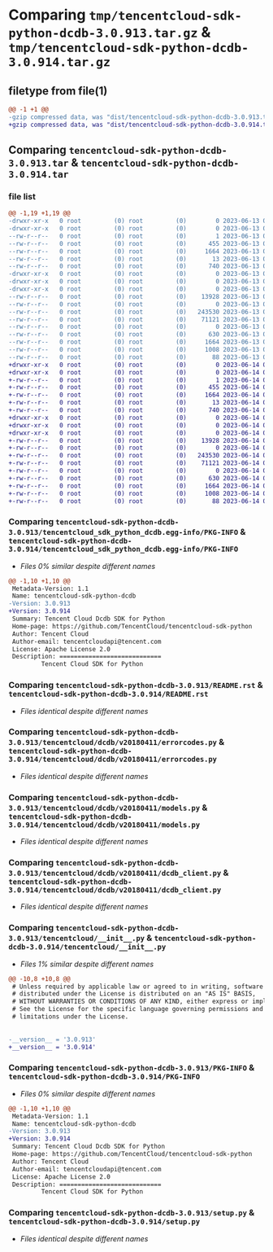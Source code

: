 # Comparing `tmp/tencentcloud-sdk-python-dcdb-3.0.913.tar.gz` & `tmp/tencentcloud-sdk-python-dcdb-3.0.914.tar.gz`

## filetype from file(1)

```diff
@@ -1 +1 @@
-gzip compressed data, was "dist/tencentcloud-sdk-python-dcdb-3.0.913.tar", last modified: Tue Jun 13 02:09:47 2023, max compression
+gzip compressed data, was "dist/tencentcloud-sdk-python-dcdb-3.0.914.tar", last modified: Wed Jun 14 00:24:44 2023, max compression
```

## Comparing `tencentcloud-sdk-python-dcdb-3.0.913.tar` & `tencentcloud-sdk-python-dcdb-3.0.914.tar`

### file list

```diff
@@ -1,19 +1,19 @@
-drwxr-xr-x   0 root         (0) root         (0)        0 2023-06-13 02:09:47.000000 tencentcloud-sdk-python-dcdb-3.0.913/
-drwxr-xr-x   0 root         (0) root         (0)        0 2023-06-13 02:09:47.000000 tencentcloud-sdk-python-dcdb-3.0.913/tencentcloud_sdk_python_dcdb.egg-info/
--rw-r--r--   0 root         (0) root         (0)        1 2023-06-13 02:09:47.000000 tencentcloud-sdk-python-dcdb-3.0.913/tencentcloud_sdk_python_dcdb.egg-info/dependency_links.txt
--rw-r--r--   0 root         (0) root         (0)      455 2023-06-13 02:09:47.000000 tencentcloud-sdk-python-dcdb-3.0.913/tencentcloud_sdk_python_dcdb.egg-info/SOURCES.txt
--rw-r--r--   0 root         (0) root         (0)     1664 2023-06-13 02:09:47.000000 tencentcloud-sdk-python-dcdb-3.0.913/tencentcloud_sdk_python_dcdb.egg-info/PKG-INFO
--rw-r--r--   0 root         (0) root         (0)       13 2023-06-13 02:09:47.000000 tencentcloud-sdk-python-dcdb-3.0.913/tencentcloud_sdk_python_dcdb.egg-info/top_level.txt
--rw-r--r--   0 root         (0) root         (0)      740 2023-06-13 02:09:46.000000 tencentcloud-sdk-python-dcdb-3.0.913/README.rst
-drwxr-xr-x   0 root         (0) root         (0)        0 2023-06-13 02:09:47.000000 tencentcloud-sdk-python-dcdb-3.0.913/tencentcloud/
-drwxr-xr-x   0 root         (0) root         (0)        0 2023-06-13 02:09:47.000000 tencentcloud-sdk-python-dcdb-3.0.913/tencentcloud/dcdb/
-drwxr-xr-x   0 root         (0) root         (0)        0 2023-06-13 02:09:47.000000 tencentcloud-sdk-python-dcdb-3.0.913/tencentcloud/dcdb/v20180411/
--rw-r--r--   0 root         (0) root         (0)    13928 2023-06-13 02:09:46.000000 tencentcloud-sdk-python-dcdb-3.0.913/tencentcloud/dcdb/v20180411/errorcodes.py
--rw-r--r--   0 root         (0) root         (0)        0 2023-06-13 02:09:46.000000 tencentcloud-sdk-python-dcdb-3.0.913/tencentcloud/dcdb/v20180411/__init__.py
--rw-r--r--   0 root         (0) root         (0)   243530 2023-06-13 02:09:46.000000 tencentcloud-sdk-python-dcdb-3.0.913/tencentcloud/dcdb/v20180411/models.py
--rw-r--r--   0 root         (0) root         (0)    71121 2023-06-13 02:09:46.000000 tencentcloud-sdk-python-dcdb-3.0.913/tencentcloud/dcdb/v20180411/dcdb_client.py
--rw-r--r--   0 root         (0) root         (0)        0 2023-06-13 02:09:46.000000 tencentcloud-sdk-python-dcdb-3.0.913/tencentcloud/dcdb/__init__.py
--rw-r--r--   0 root         (0) root         (0)      630 2023-06-13 02:09:46.000000 tencentcloud-sdk-python-dcdb-3.0.913/tencentcloud/__init__.py
--rw-r--r--   0 root         (0) root         (0)     1664 2023-06-13 02:09:47.000000 tencentcloud-sdk-python-dcdb-3.0.913/PKG-INFO
--rw-r--r--   0 root         (0) root         (0)     1008 2023-06-13 02:09:46.000000 tencentcloud-sdk-python-dcdb-3.0.913/setup.py
--rw-r--r--   0 root         (0) root         (0)       88 2023-06-13 02:09:47.000000 tencentcloud-sdk-python-dcdb-3.0.913/setup.cfg
+drwxr-xr-x   0 root         (0) root         (0)        0 2023-06-14 00:24:44.000000 tencentcloud-sdk-python-dcdb-3.0.914/
+drwxr-xr-x   0 root         (0) root         (0)        0 2023-06-14 00:24:44.000000 tencentcloud-sdk-python-dcdb-3.0.914/tencentcloud_sdk_python_dcdb.egg-info/
+-rw-r--r--   0 root         (0) root         (0)        1 2023-06-14 00:24:44.000000 tencentcloud-sdk-python-dcdb-3.0.914/tencentcloud_sdk_python_dcdb.egg-info/dependency_links.txt
+-rw-r--r--   0 root         (0) root         (0)      455 2023-06-14 00:24:44.000000 tencentcloud-sdk-python-dcdb-3.0.914/tencentcloud_sdk_python_dcdb.egg-info/SOURCES.txt
+-rw-r--r--   0 root         (0) root         (0)     1664 2023-06-14 00:24:44.000000 tencentcloud-sdk-python-dcdb-3.0.914/tencentcloud_sdk_python_dcdb.egg-info/PKG-INFO
+-rw-r--r--   0 root         (0) root         (0)       13 2023-06-14 00:24:44.000000 tencentcloud-sdk-python-dcdb-3.0.914/tencentcloud_sdk_python_dcdb.egg-info/top_level.txt
+-rw-r--r--   0 root         (0) root         (0)      740 2023-06-14 00:24:44.000000 tencentcloud-sdk-python-dcdb-3.0.914/README.rst
+drwxr-xr-x   0 root         (0) root         (0)        0 2023-06-14 00:24:44.000000 tencentcloud-sdk-python-dcdb-3.0.914/tencentcloud/
+drwxr-xr-x   0 root         (0) root         (0)        0 2023-06-14 00:24:44.000000 tencentcloud-sdk-python-dcdb-3.0.914/tencentcloud/dcdb/
+drwxr-xr-x   0 root         (0) root         (0)        0 2023-06-14 00:24:44.000000 tencentcloud-sdk-python-dcdb-3.0.914/tencentcloud/dcdb/v20180411/
+-rw-r--r--   0 root         (0) root         (0)    13928 2023-06-14 00:24:44.000000 tencentcloud-sdk-python-dcdb-3.0.914/tencentcloud/dcdb/v20180411/errorcodes.py
+-rw-r--r--   0 root         (0) root         (0)        0 2023-06-14 00:24:44.000000 tencentcloud-sdk-python-dcdb-3.0.914/tencentcloud/dcdb/v20180411/__init__.py
+-rw-r--r--   0 root         (0) root         (0)   243530 2023-06-14 00:24:44.000000 tencentcloud-sdk-python-dcdb-3.0.914/tencentcloud/dcdb/v20180411/models.py
+-rw-r--r--   0 root         (0) root         (0)    71121 2023-06-14 00:24:44.000000 tencentcloud-sdk-python-dcdb-3.0.914/tencentcloud/dcdb/v20180411/dcdb_client.py
+-rw-r--r--   0 root         (0) root         (0)        0 2023-06-14 00:24:44.000000 tencentcloud-sdk-python-dcdb-3.0.914/tencentcloud/dcdb/__init__.py
+-rw-r--r--   0 root         (0) root         (0)      630 2023-06-14 00:24:44.000000 tencentcloud-sdk-python-dcdb-3.0.914/tencentcloud/__init__.py
+-rw-r--r--   0 root         (0) root         (0)     1664 2023-06-14 00:24:44.000000 tencentcloud-sdk-python-dcdb-3.0.914/PKG-INFO
+-rw-r--r--   0 root         (0) root         (0)     1008 2023-06-14 00:24:44.000000 tencentcloud-sdk-python-dcdb-3.0.914/setup.py
+-rw-r--r--   0 root         (0) root         (0)       88 2023-06-14 00:24:44.000000 tencentcloud-sdk-python-dcdb-3.0.914/setup.cfg
```

### Comparing `tencentcloud-sdk-python-dcdb-3.0.913/tencentcloud_sdk_python_dcdb.egg-info/PKG-INFO` & `tencentcloud-sdk-python-dcdb-3.0.914/tencentcloud_sdk_python_dcdb.egg-info/PKG-INFO`

 * *Files 0% similar despite different names*

```diff
@@ -1,10 +1,10 @@
 Metadata-Version: 1.1
 Name: tencentcloud-sdk-python-dcdb
-Version: 3.0.913
+Version: 3.0.914
 Summary: Tencent Cloud Dcdb SDK for Python
 Home-page: https://github.com/TencentCloud/tencentcloud-sdk-python
 Author: Tencent Cloud
 Author-email: tencentcloudapi@tencent.com
 License: Apache License 2.0
 Description: ============================
         Tencent Cloud SDK for Python
```

### Comparing `tencentcloud-sdk-python-dcdb-3.0.913/README.rst` & `tencentcloud-sdk-python-dcdb-3.0.914/README.rst`

 * *Files identical despite different names*

### Comparing `tencentcloud-sdk-python-dcdb-3.0.913/tencentcloud/dcdb/v20180411/errorcodes.py` & `tencentcloud-sdk-python-dcdb-3.0.914/tencentcloud/dcdb/v20180411/errorcodes.py`

 * *Files identical despite different names*

### Comparing `tencentcloud-sdk-python-dcdb-3.0.913/tencentcloud/dcdb/v20180411/models.py` & `tencentcloud-sdk-python-dcdb-3.0.914/tencentcloud/dcdb/v20180411/models.py`

 * *Files identical despite different names*

### Comparing `tencentcloud-sdk-python-dcdb-3.0.913/tencentcloud/dcdb/v20180411/dcdb_client.py` & `tencentcloud-sdk-python-dcdb-3.0.914/tencentcloud/dcdb/v20180411/dcdb_client.py`

 * *Files identical despite different names*

### Comparing `tencentcloud-sdk-python-dcdb-3.0.913/tencentcloud/__init__.py` & `tencentcloud-sdk-python-dcdb-3.0.914/tencentcloud/__init__.py`

 * *Files 1% similar despite different names*

```diff
@@ -10,8 +10,8 @@
 # Unless required by applicable law or agreed to in writing, software
 # distributed under the License is distributed on an "AS IS" BASIS,
 # WITHOUT WARRANTIES OR CONDITIONS OF ANY KIND, either express or implied.
 # See the License for the specific language governing permissions and
 # limitations under the License.
 
 
-__version__ = '3.0.913'
+__version__ = '3.0.914'
```

### Comparing `tencentcloud-sdk-python-dcdb-3.0.913/PKG-INFO` & `tencentcloud-sdk-python-dcdb-3.0.914/PKG-INFO`

 * *Files 0% similar despite different names*

```diff
@@ -1,10 +1,10 @@
 Metadata-Version: 1.1
 Name: tencentcloud-sdk-python-dcdb
-Version: 3.0.913
+Version: 3.0.914
 Summary: Tencent Cloud Dcdb SDK for Python
 Home-page: https://github.com/TencentCloud/tencentcloud-sdk-python
 Author: Tencent Cloud
 Author-email: tencentcloudapi@tencent.com
 License: Apache License 2.0
 Description: ============================
         Tencent Cloud SDK for Python
```

### Comparing `tencentcloud-sdk-python-dcdb-3.0.913/setup.py` & `tencentcloud-sdk-python-dcdb-3.0.914/setup.py`

 * *Files identical despite different names*

